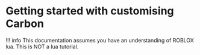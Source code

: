 # Getting started with customising Carbon

!!! info
    This documentation assumes you have an understanding of ROBLOX lua. This is NOT a lua tutorial. 